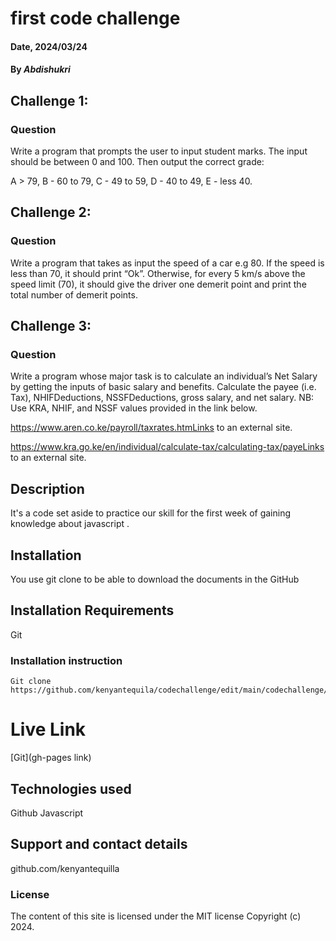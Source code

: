 # first code challenge

#### Date, 2024/03/24


#### By *Abdishukri*
## Challenge 1:
### Question
Write a program that prompts the user to input student marks. The input should be between 0 and 100. Then output the correct grade: 

A > 79, B - 60 to 79, C -  49 to 59, D - 40 to 49, E - less 40.

## Challenge 2:
### Question
Write a program that takes as input the speed of a car e.g 80. If the speed is less than 70, it should print “Ok”. Otherwise, for every 5 km/s above the speed limit (70), it should give the driver one demerit point and print the total number of demerit points.

## Challenge 3:
### Question
Write a program whose major task is to calculate an individual’s Net Salary by getting the inputs of basic salary and benefits. Calculate the payee (i.e. Tax), NHIFDeductions, NSSFDeductions, gross salary, and net salary. 
NB: Use KRA, NHIF, and NSSF values provided in the link below.

https://www.aren.co.ke/payroll/taxrates.htmLinks to an external site.  

https://www.kra.go.ke/en/individual/calculate-tax/calculating-tax/payeLinks to an external site.


## Description
It's a code set aside to practice our skill for the first week of gaining knowledge about javascript .

## Installation
You use git clone to be able to download the documents in the GitHub

## Installation Requirements
Git

### Installation instruction
```
Git clone https://github.com/kenyantequila/codechallenge/edit/main/codechallenge/README.md

```

# Live Link
[Git](gh-pages link)

## Technologies used
Github
Javascript

## Support and contact details
github.com/kenyantequilla

### License
The content of this site is licensed under the MIT license
Copyright (c) 2024.



















